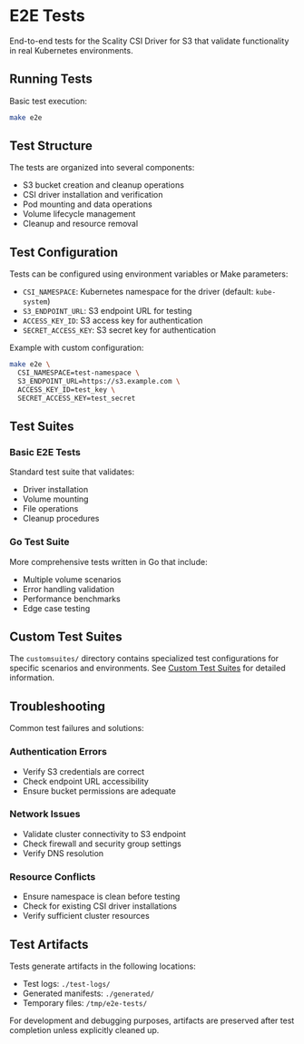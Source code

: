 # E2E Tests

End-to-end tests for the Scality CSI Driver for S3 that validate functionality in real Kubernetes environments.

## Running Tests

Basic test execution:

```bash
make e2e
```

## Test Structure

The tests are organized into several components:

- S3 bucket creation and cleanup operations
- CSI driver installation and verification  
- Pod mounting and data operations
- Volume lifecycle management
- Cleanup and resource removal

## Test Configuration

Tests can be configured using environment variables or Make parameters:

- `CSI_NAMESPACE`: Kubernetes namespace for the driver (default: `kube-system`)
- `S3_ENDPOINT_URL`: S3 endpoint URL for testing
- `ACCESS_KEY_ID`: S3 access key for authentication
- `SECRET_ACCESS_KEY`: S3 secret key for authentication

Example with custom configuration:

```bash
make e2e \
  CSI_NAMESPACE=test-namespace \
  S3_ENDPOINT_URL=https://s3.example.com \
  ACCESS_KEY_ID=test_key \
  SECRET_ACCESS_KEY=test_secret
```

## Test Suites

### Basic E2E Tests

Standard test suite that validates:

- Driver installation
- Volume mounting
- File operations
- Cleanup procedures

### Go Test Suite

More comprehensive tests written in Go that include:

- Multiple volume scenarios
- Error handling validation
- Performance benchmarks
- Edge case testing

## Custom Test Suites

The `customsuites/` directory contains specialized test configurations for specific scenarios and environments.
See [Custom Test Suites](./customsuites/README.md) for detailed information.

## Troubleshooting

Common test failures and solutions:

### Authentication Errors

- Verify S3 credentials are correct
- Check endpoint URL accessibility
- Ensure bucket permissions are adequate

### Network Issues

- Validate cluster connectivity to S3 endpoint
- Check firewall and security group settings
- Verify DNS resolution

### Resource Conflicts

- Ensure namespace is clean before testing
- Check for existing CSI driver installations
- Verify sufficient cluster resources

## Test Artifacts

Tests generate artifacts in the following locations:

- Test logs: `./test-logs/`
- Generated manifests: `./generated/`
- Temporary files: `/tmp/e2e-tests/`

For development and debugging purposes, artifacts are preserved after test completion unless explicitly cleaned up.
